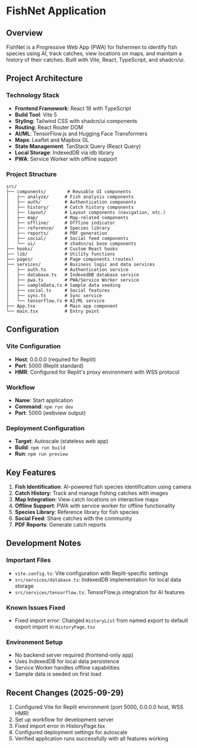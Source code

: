 # FishNet Application

## Overview
FishNet is a Progressive Web App (PWA) for fishermen to identify fish species using AI, track catches, view locations on maps, and maintain a history of their catches. Built with Vite, React, TypeScript, and shadcn/ui.

## Project Architecture

### Technology Stack
- **Frontend Framework**: React 18 with TypeScript
- **Build Tool**: Vite 5
- **Styling**: Tailwind CSS with shadcn/ui components
- **Routing**: React Router DOM
- **AI/ML**: TensorFlow.js and Hugging Face Transformers
- **Maps**: Leaflet and Mapbox GL
- **State Management**: TanStack Query (React Query)
- **Local Storage**: IndexedDB via idb library
- **PWA**: Service Worker with offline support

### Project Structure
```
src/
├── components/        # Reusable UI components
│   ├── analyze/      # Fish analysis components
│   ├── auth/         # Authentication components
│   ├── history/      # Catch history components
│   ├── layout/       # Layout components (navigation, etc.)
│   ├── map/          # Map-related components
│   ├── offline/      # Offline indicator
│   ├── reference/    # Species library
│   ├── reports/      # PDF generation
│   ├── social/       # Social feed components
│   └── ui/           # shadcn/ui base components
├── hooks/            # Custom React hooks
├── lib/              # Utility functions
├── pages/            # Page components (routes)
├── services/         # Business logic and data services
│   ├── auth.ts       # Authentication service
│   ├── database.ts   # IndexedDB database service
│   ├── pwa.ts        # PWA/Service Worker service
│   ├── sampleData.ts # Sample data seeding
│   ├── social.ts     # Social features
│   ├── sync.ts       # Sync service
│   └── tensorflow.ts # AI/ML service
├── App.tsx           # Main app component
└── main.tsx          # Entry point
```

## Configuration

### Vite Configuration
- **Host**: 0.0.0.0 (required for Replit)
- **Port**: 5000 (Replit standard)
- **HMR**: Configured for Replit's proxy environment with WSS protocol

### Workflow
- **Name**: Start application
- **Command**: `npm run dev`
- **Port**: 5000 (webview output)

### Deployment Configuration
- **Target**: Autoscale (stateless web app)
- **Build**: `npm run build`
- **Run**: `npm run preview`

## Key Features
1. **Fish Identification**: AI-powered fish species identification using camera
2. **Catch History**: Track and manage fishing catches with images
3. **Map Integration**: View catch locations on interactive maps
4. **Offline Support**: PWA with service worker for offline functionality
5. **Species Library**: Reference library for fish species
6. **Social Feed**: Share catches with the community
7. **PDF Reports**: Generate catch reports

## Development Notes

### Important Files
- `vite.config.ts`: Vite configuration with Replit-specific settings
- `src/services/database.ts`: IndexedDB implementation for local data storage
- `src/services/tensorflow.ts`: TensorFlow.js integration for AI features

### Known Issues Fixed
- Fixed import error: Changed `HistoryList` from named export to default export import in `HistoryPage.tsx`

### Environment Setup
- No backend server required (frontend-only app)
- Uses IndexedDB for local data persistence
- Service Worker handles offline capabilities
- Sample data is seeded on first load

## Recent Changes (2025-09-29)
1. Configured Vite for Replit environment (port 5000, 0.0.0.0 host, WSS HMR)
2. Set up workflow for development server
3. Fixed import error in HistoryPage.tsx
4. Configured deployment settings for autoscale
5. Verified application runs successfully with all features working
